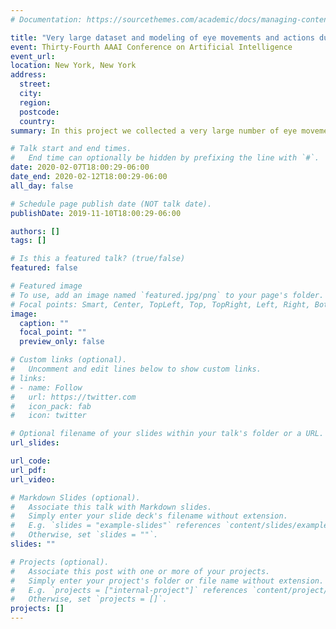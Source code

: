 ```yaml
---
# Documentation: https://sourcethemes.com/academic/docs/managing-content/

title: "Very large dataset and modeling of eye movements and actions during ATARI game play"
event: Thirty-Fourth AAAI Conference on Artificial Intelligence
event_url:
location: New York, New York
address:
  street:
  city:
  region:
  postcode:
  country:
summary: In this project we collected a very large number of eye movements and game play data. The hope is that this data set will be widely used to push the field of imitation learning. Imitation learning is a subfield of AI research where the goal is to design machines that can achieve human-like performance is tasks by directly learning from human behavior. We think ATARI game play is an ideal area for this research and the goal of this data set is to push that forward. In the work we show that this can be done with the data provided by developing models that improve on state of the art imitation learning methods by using the gaze and action sequences recorded in the data set. The preprint can be found [here](https://arxiv.org/abs/1903.06754).

# Talk start and end times.
#   End time can optionally be hidden by prefixing the line with `#`.
date: 2020-02-07T18:00:29-06:00
date_end: 2020-02-12T18:00:29-06:00
all_day: false

# Schedule page publish date (NOT talk date).
publishDate: 2019-11-10T18:00:29-06:00

authors: []
tags: []

# Is this a featured talk? (true/false)
featured: false

# Featured image
# To use, add an image named `featured.jpg/png` to your page's folder. 
# Focal points: Smart, Center, TopLeft, Top, TopRight, Left, Right, BottomLeft, Bottom, BottomRight.
image:
  caption: ""
  focal_point: ""
  preview_only: false

# Custom links (optional).
#   Uncomment and edit lines below to show custom links.
# links:
# - name: Follow
#   url: https://twitter.com
#   icon_pack: fab
#   icon: twitter

# Optional filename of your slides within your talk's folder or a URL.
url_slides:

url_code:
url_pdf:
url_video:

# Markdown Slides (optional).
#   Associate this talk with Markdown slides.
#   Simply enter your slide deck's filename without extension.
#   E.g. `slides = "example-slides"` references `content/slides/example-slides.md`.
#   Otherwise, set `slides = ""`.
slides: ""

# Projects (optional).
#   Associate this post with one or more of your projects.
#   Simply enter your project's folder or file name without extension.
#   E.g. `projects = ["internal-project"]` references `content/project/deep-learning/index.md`.
#   Otherwise, set `projects = []`.
projects: []
---
```

